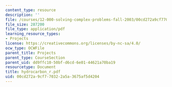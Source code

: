 ```yaml
---
content_type: resource
description: ''
file: /courses/12-000-solving-complex-problems-fall-2003/00cd272a9cf770322a5a3675af5d4204_hydrocarbon_r.pdf
file_size: 287200
file_type: application/pdf
learning_resource_types:
- Projects
license: https://creativecommons.org/licenses/by-nc-sa/4.0/
ocw_type: OCWFile
parent_title: Projects
parent_type: CourseSection
parent_uid: dd9ffc10-50bf-d6cd-6e01-44621a70ba19
resourcetype: Document
title: hydrocarbon_r.pdf
uid: 00cd272a-9cf7-7032-2a5a-3675af5d4204
---
```

